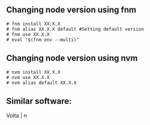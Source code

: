 ## Changing node version using fnm ###
```
# fnm install XX.X.X
# fnm alias XX.X.X default #Setting default version
# fnm use XX.X.X
# eval "$(fnm env --multi)"
```
## Changing node version using nvm
```
# nvm install XX.X.X
# nvm use XX.X.X
# nvm alias default XX.X.X
```
## Similar software:
Volta | n
